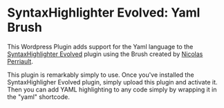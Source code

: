 SyntaxHighlighter Evolved: Yaml Brush
=====================================

This Wordpress Plugin adds support for the Yaml language to the [SyntaxHighlighter Evolved](http://wordpress.org/plugins/syntaxhighlighter/) plugin using the Brush created by [Nicolas Perriault](http://prendreuncafe.com/blog/post/2009/07/26/YAML-Brush-for-the-SyntaxHighlighter-Javascript-Library).

This plugin is remarkably simply to use. Once you've installed the SyntaxHighligher Evolved plugin, simply upload this plugin and activate it. Then you can add YAML highlighting to any code simply by wrapping it in the "yaml" shortcode.

